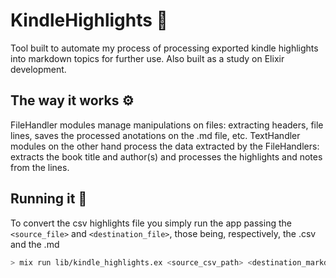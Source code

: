# KindleHighlights :bookmark_tabs:

Tool built to automate my process of processing exported kindle highlights into markdown topics for further use.
Also built as a study on Elixir development.

## The way it works :gear:

FileHandler modules manage manipulations on files: extracting headers, file lines, saves the processed
anotations on the .md file, etc.
TextHandler modules on the other hand process the data extracted by the FileHandlers: extracts the book title and author(s)
and processes the highlights and notes from the lines.

## Running it :runner:

To convert the csv highlights file you simply run the app passing the `<source_file>` and `<destination_file>`, those being, respectively, the .csv and the .md
```bash
> mix run lib/kindle_highlights.ex <source_csv_path> <destination_markdown_path>
```
